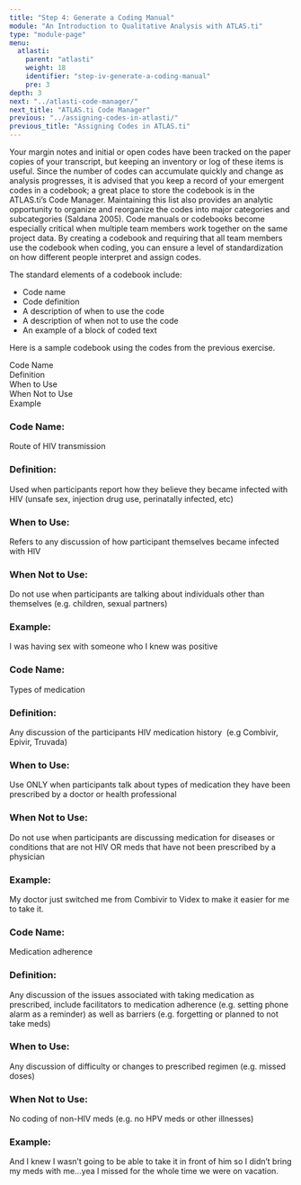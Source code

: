 ```yaml
---
title: "Step 4: Generate a Coding Manual"
module: "An Introduction to Qualitative Analysis with ATLAS.ti"
type: "module-page"
menu:
  atlasti:
    parent: "atlasti"
    weight: 18
    identifier: "step-iv-generate-a-coding-manual"
    pre: 3
depth: 3
next: "../atlasti-code-manager/"
next_title: "ATLAS.ti Code Manager"
previous: "../assigning-codes-in-atlasti/"
previous_title: "Assigning Codes in ATLAS.ti"
---
```


Your margin notes and initial or open codes have been tracked on the paper copies of your transcript, but keeping an inventory or log of these items is useful. Since the number of codes can accumulate quickly and change as analysis progresses, it is advised that you keep a record of your emergent codes in a codebook; a great place to store the codebook is in the ATLAS.ti’s Code Manager. Maintaining this list also provides an analytic opportunity to organize and reorganize the codes into major categories and subcategories (Saldana 2005). Code manuals or codebooks become especially critical when multiple team members work together on the same project data. By creating a codebook and requiring that all team members use the codebook when coding, you can ensure a level of standardization on how different people interpret and assign codes.

The standard elements of a codebook include:

* Code name
* Code definition
* A description of when to use the code
* A description of when not to use the code
* An example of a block of coded text

Here is a sample codebook using the codes from the previous exercise.

<div class="row table-layout-display col-header d-none d-md-flex" aria-hidden="true">
    <div class="col-12 col-md-2">
        Code Name
    </div>
    <div class="col-12 col-md-3">
        Definition
    </div>
    <div class="col-12 col-md-2">
        When to Use
    </div>
    <div class="col-12 col-md-3">
        When Not to Use
    </div>
    <div class="col-12 col-md-2">
        Example
    </div>
</div>
<div class="row table-layout-display mb-5 mb-md-0" aria-label="Route of HIV transmission">
    <div class="col-12 col-md-2 th2">
        <h3 class="d-block d-md-none" aria-hidden="false">Code Name:</h3>
        <p>
        Route of HIV transmission
        </p>
    </div>
    <div class="col-12 col-md-3">
        <h3 class="d-block d-md-none" aria-hidden="false">Definition:</h3>
        <p>Used when participants report how they believe they became infected with HIV (unsafe sex, injection drug use, perinatally infected, etc)</p>
    </div>
    <div class="col-12 col-md-2">
        <h3 class="d-block d-md-none" aria-hidden="false">When to Use:</h3>
        <p>Refers to any discussion of how participant themselves became infected with HIV</p>
    </div>
    <div class="col-12 col-md-3">
        <h3 class="d-block d-md-none" aria-hidden="false">When Not to Use:</h3>
        <p>Do not use when participants are talking about individuals other than themselves (e.g. children, sexual partners)</p>
    </div>
    <div class="col-12 col-md-2">
        <h3 class="d-block d-md-none" aria-hidden="false">Example:</h3>
        <p>I was having sex with someone who I knew was positive</p>
    </div>
</div>
<div class="row table-layout-display mb-5 mb-md-0" aria-label="Types of medication">
    <div class="col-12 col-md-2 th2">
        <h3 class="d-block d-md-none" aria-hidden="false">Code Name:</h3>
        <p>
        Types of medication
        </p>
    </div>
    <div class="col-12 col-md-3">
        <h3 class="d-block d-md-none" aria-hidden="false">Definition:</h3>
        <p>Any discussion of the participants HIV medication history  (e.g Combivir, Epivir, Truvada)</p>
    </div>
    <div class="col-12 col-md-2">
        <h3 class="d-block d-md-none" aria-hidden="false">When to Use:</h3>
        <p>Use ONLY when participants talk about types of medication they have been prescribed by a doctor or health professional</p>
    </div>
    <div class="col-12 col-md-3">
        <h3 class="d-block d-md-none" aria-hidden="false">When Not to Use:</h3>
        <p>Do not use when participants are discussing medication for diseases or conditions that are not HIV OR meds that have not been prescribed by a physician</p>
    </div>
    <div class="col-12 col-md-2">
        <h3 class="d-block d-md-none" aria-hidden="false">Example:</h3>
        <p>My doctor just switched me from Combivir to Videx to make it easier for me to take it.</p>
    </div>
</div>
<div class="row table-layout-display" aria-label="Medication adherence">
    <div class="col-12 col-md-2 th2">
        <h3 class="d-block d-md-none" aria-hidden="false">Code Name:</h3>
        <p>
        Medication adherence
        </p>
    </div>
    <div class="col-12 col-md-3">
        <h3 class="d-block d-md-none" aria-hidden="false">Definition:</h3>
        <p>Any discussion of the issues associated with taking medication as prescribed, include facilitators to medication adherence (e.g. setting phone alarm as a reminder) as well as barriers (e.g. forgetting or planned to not take meds)</p>
    </div>
    <div class="col-12 col-md-2">
        <h3 class="d-block d-md-none" aria-hidden="false">When to Use:</h3>
        <p>Any discussion of difficulty or changes to prescribed regimen (e.g. missed doses)</p>
    </div>
    <div class="col-12 col-md-3">
        <h3 class="d-block d-md-none" aria-hidden="false">When Not to Use:</h3>
        <p>No coding of non-HIV meds (e.g. no HPV meds or other illnesses)</p>
    </div>
    <div class="col-12 col-md-2">
        <h3 class="d-block d-md-none" aria-hidden="false">Example:</h3>
        <p>And I knew I wasn’t going to be able to take it in front of him so I didn’t bring my meds with me...yea I missed for the whole time we were on vacation.</p>
    </div>
</div>
